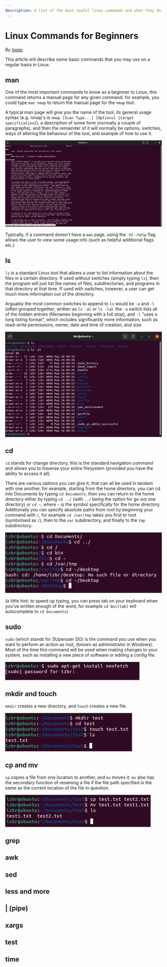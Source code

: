 ```yaml
---
description: A list of the most useful linux commands and what they do (for beginners)
---
```


# Linux Commands for Beginners

_By_ [_Isaac_](../../../members/members/isaac.md)

This article will describe some basic commands that you may use on a regular basis in Linux.

## man

One of the most important commands to know as a beginner to Linux, this command returns a manual page for any given command. for example, you could type `man nmap` to return the manual page for the `nmap` tool.

A typical man page will give you the name of the tool, its general usage syntax \(e.g. nmap's is `nmap [Scan Type...] [Options] {target specification}`\), a description of some form \(normally a couple of paragraphs\), and then the remainder of it will normally be options, switches, ways of altering the behaviour of the tool, and example of how to use it.

![the nmap man page in a stock Ubuntu terminal](../../../.gitbook/assets/man-nmap.png)

Typically, if a command doesn't have a `man` page, using the `-h`/`--help` flag allows the user to view some usage info \(such as helpful additional flags etc.\)

## ls

`ls` is a standard Linux tool that allows a user to list information about the files in a certain directory. If used without switches \(simply typing `ls`\), then the program will just list the names of files, subdirectories, and programs in that directory at that time. If used with switches, however, a user can get much more information out of the directory.

Arguably the most common switches to append to `ls` would be `-a` and `-l` \(often grouped together, written as `ls -al` or `ls -la`\). the `-a` switch lists all of the hidden entries \(filenames beginning with a full stop\), and `-l` "uses a long listing format", which includes significantly more information, such as read-write permissions, owner, date and time of creation, and size.

![ls and ls -al demonstrated in a stock home directory in Ubuntu](../../../.gitbook/assets/ls.png)

## cd

`cd` stands for change directory, this is the standard navigation command and allows you to traverse your entire filesystem \(provided you have the ability to access it all\).

There are various options you can give it, that can all be used in tandem with one another, for example, starting from the home directory, you can cd into Documents by typing `cd Documents`, then you can return to the home directory either by typing `cd ../` \(with `../` being the option for go out one directory\) or `cd ~`, where `~` is the symbol specifically for the home directory. Additionally you can specify absolute paths from root by beginning your command with `/`, for example `cd /var/tmp` takes you first to root \(symbolised as `/`\), then to the `var` subdirectory, and finally to the `tmp` subdirectory.

![changing directories to move all around the filesystem](../../../.gitbook/assets/cd.png)

\(a little hint: to speed up typing, you can press tab on your keyboard when you've written enough of the word, for example `cd Doc[tab]` will autocomplete to `cd Documents`\)

## sudo

`sudo` \(which stands for SUperuser DO\) is the command you use when you want to perform an action as root, \(known as administrator in Windows\). Most of the time this command will be used when making changes to your system, such as installing a new piece of software or editing a config file.

![using the apt package manager to install neofetch, this is a process that requires sudo](../../../.gitbook/assets/sudo.png)

## mkdir and touch

`mkdir` creates a new directory, and `touch` creates a new file.

![making a new directory called &quot;test&quot;, cd&apos;ing into it, and making a file called &quot;test.txt&quot;](../../../.gitbook/assets/mkdir-touch.png)

## cp and mv

`cp` copies a file from one location to another, and `mv` moves it. `mv` also has the secondary function of renaming a file if the file path specified is the same as the current location of the file in question.

![copying test.txt to another file and then moving the original file \(renaming it in this case\)](../../../.gitbook/assets/cp-mv.png)

## grep

## awk

## sed

## less and more

## \| \(pipe\)

## xargs

## test

## time

